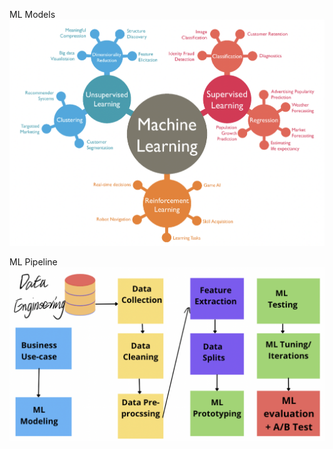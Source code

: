 
ML Models 
![ML](Image/ML.png)


ML Pipeline
![ML_pipeline](EEP-596_Adv-Intro-ML/Image/ML_pipeline.png)